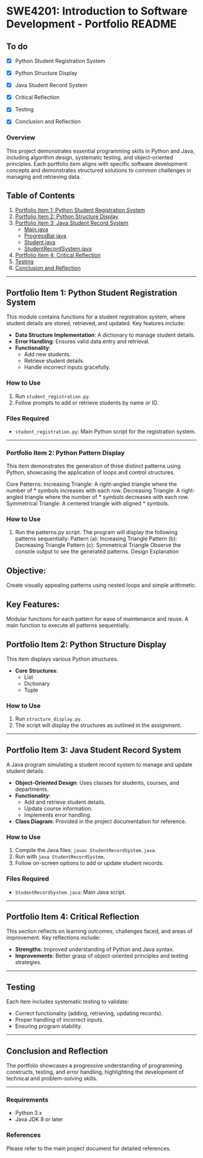 # SWE4201: Introduction to Software Development - Portfolio README

## To do
* [x] Python Student Registration System

* [x] Python Structure Display

* [x] Java Student Record System

* [x] Critical Reflection

* [x] Testing

* [x] Conclusion and Reflection

### Overview
This project demonstrates essential programming skills in Python and Java, including algorithm design, systematic testing, and object-oriented principles. Each portfolio item aligns with specific software development concepts and demonstrates structured solutions to common challenges in managing and retrieving data.

## Table of Contents
1. [Portfolio Item 1: Python Student Registration System](#portfolio-item-1)
2. [Portfolio Item 2: Python Structure Display](#portfolio-item-2)
3. [Portfolio Item 3: Java Student Record System](#portfolio-item-2)
    - [Main.java](/APR24-SWE4201-Introduction-to-Software-Development/blob/main/Programs/Java/Main.java)
    - [ProgressBar.java](/APR24-SWE4201-Introduction-to-Software-Development/blob/main/Programs/Java/ProgressBar.java)
    - [Student.java]()
    - [StudentRecordSystem.java]()
4. [Portfolio Item 4: Critical Reflection](#portfolio-item-4)
5. [Testing](#testing)
6. [Conclusion and Reflection](#conclusion-and-reflection)

---

## Portfolio Item 1: Python Student Registration System
This module contains functions for a student registration system, where student details are stored, retrieved, and updated. Key features include:
- **Data Structure Implementation**: A dictionary to manage student details.
- **Error Handling**: Ensures valid data entry and retrieval.
- **Functionality**:
  - Add new students.
  - Retrieve student details.
  - Handle incorrect inputs gracefully.

### How to Use
1. Run `student_registration.py`.
2. Follow prompts to add or retrieve students by name or ID.

### Files Required
- `student_registration.py`: Main Python script for the registration system.

---

### Portfolio Item 2: Python Pattern Display
This item demonstrates the generation of three distinct patterns using Python, showcasing the application of loops and control structures.

Core Patterns:
Increasing Triangle: A right-angled triangle where the number of * symbols increases with each row.
Decreasing Triangle: A right-angled triangle where the number of * symbols decreases with each row.
Symmetrical Triangle: A centered triangle with aligned * symbols.

### How to Use
1. Run the patterns.py script.
The program will display the following patterns sequentially:
Pattern (a): Increasing Triangle
Pattern (b): Decreasing Triangle
Pattern (c): Symmetrical Triangle
Observe the console output to see the generated patterns.
Design Explanation

## Objective:
Create visually appealing patterns using nested loops and simple arithmetic.

## Key Features:
Modular functions for each pattern for ease of maintenance and reuse.
A main function to execute all patterns sequentially.

## Portfolio Item 2: Python Structure Display
This item displays various Python structures.
- **Core Structures**:
  - List
  - Dictionary
  - Tuple

### How to Use
1. Run `structure_display.py`.
2. The script will display the structures as outlined in the assignment.

---

## Portfolio Item 3: Java Student Record System
A Java program simulating a student record system to manage and update student details.
- **Object-Oriented Design**: Uses classes for students, courses, and departments.
- **Functionality**:
  - Add and retrieve student details.
  - Update course information.
  - Implements error handling.
- **Class Diagram**: Provided in the project documentation for reference.

### How to Use
1. Compile the Java files: `javac StudentRecordSystem.java`.
2. Run with `java StudentRecordSystem`.
3. Follow on-screen options to add or update student records.

### Files Required
- `StudentRecordSystem.java`: Main Java script.

---

## Portfolio Item 4: Critical Reflection
This section reflects on learning outcomes, challenges faced, and areas of improvement. Key reflections include:
- **Strengths**: Improved understanding of Python and Java syntax.
- **Improvements**: Better grasp of object-oriented principles and testing strategies.

---

## Testing
Each item includes systematic testing to validate:
- Correct functionality (adding, retrieving, updating records).
- Proper handling of incorrect inputs.
- Ensuring program stability.

---

## Conclusion and Reflection
The portfolio showcases a progressive understanding of programming constructs, testing, and error handling, highlighting the development of technical and problem-solving skills.

--- 

### Requirements
- Python 3.x
- Java JDK 8 or later

### References
Please refer to the main project document for detailed references.